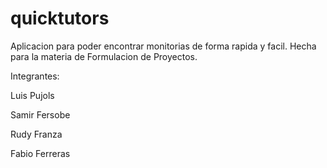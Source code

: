 # quicktutors

Aplicacion para poder encontrar monitorias de forma rapida y facil.
Hecha para la materia de Formulacion de Proyectos.

Integrantes:

Luis Pujols

Samir Fersobe

Rudy Franza

Fabio Ferreras
